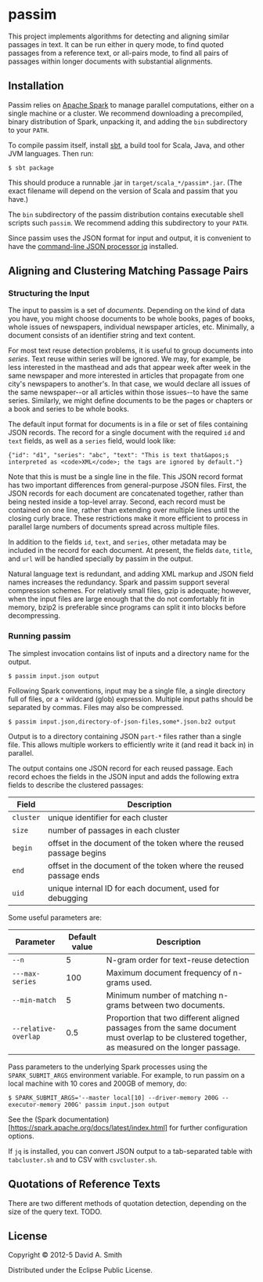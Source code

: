 # passim

This project implements algorithms for detecting and aligning similar
passages in text.  It can be run either in query mode, to find quoted
passages from a reference text, or all-pairs mode, to find all pairs
of passages within longer documents with substantial alignments.

## Installation

Passim relies on [Apache Spark](http://spark.apache.org) to manage
parallel computations, either on a single machine or a cluster.  We
recommend downloading a precompiled, binary distribution of Spark,
unpacking it, and adding the `bin` subdirectory to your `PATH`.

To compile passim itself, install [sbt](http://www.scala-sbt.org/), a
build tool for Scala, Java, and other JVM languages.  Then run:

    $ sbt package

This should produce a runnable .jar in
`target/scala_*/passim*.jar`. (The exact filename will depend on the
version of Scala and passim that you have.)

The `bin` subdirectory of the passim distribution contains executable
shell scripts such `passim`.  We recommend adding this subdirectory to
your `PATH`.

Since passim uses the JSON format for input and output, it is
convenient to have the
[command-line JSON processor jq](http://stedolan.github.io/jq/)
installed.

## Aligning and Clustering Matching Passage Pairs

### Structuring the Input

The input to passim is a set of _documents_. Depending on the kind of
data you have, you might choose documents to be whole books, pages of
books, whole issues of newspapers, individual newspaper articles, etc.
Minimally, a document consists of an identifier string and text
content.

For most text reuse detection problems, it is useful to group
documents into _series_.  Text reuse within series will be ignored.
We may, for example, be less interested in the masthead and ads that
appear week after week in the same newspaper and more interested in
articles that propagate from one city's newspapers to another's.  In
that case, we would declare all issues of the same newspaper--or all
articles within those issues--to have the same series.  Similarly, we
might define documents to be the pages or chapters or a book and
series to be whole books.

The default input format for documents is in a file or set
of files containing JSON records.  The record for a single document
with the required `id` and `text` fields, as well as a `series` field,
would look like:

	{"id": "d1", "series": "abc", "text": "This is text that&apos;s interpreted as <code>XML</code>; the tags are ignored by default."}

Note that this is must be a single line in the file.  This JSON record
format has two important differences from general-purpose JSON
files. First, the JSON records for each document are concatenated
together, rather than being nested inside a top-level array.  Second,
each record must be contained on one line, rather than extending over
multiple lines until the closing curly brace.  These restrictions make
it more efficient to process in parallel large numbers of documents
spread across multiple files.

In addition to the fields `id`, `text`, and `series`, other metadata
may be included in the record for each document. At present, the
fields `date`, `title`, and `url` will be handled specially by passim
in the output.

Natural language text is redundant, and adding XML markup and JSON
field names increases the redundancy.  Spark and passim support
several compression schemes.  For relatively small files, gzip is
adequate; however, when the input files are large enough that the do
not comfortably fit in memory, bzip2 is preferable since programs can
split it into blocks before decompressing.

### Running passim

The simplest invocation contains list of inputs and a directory name
for the output.

	$ passim input.json output

Following Spark conventions, input may be a single file, a single
directory full of files, or a `*` wildcard (glob) expression.
Multiple input paths should be separated by commas.  Files may also be
compressed.

	$ passim input.json,directory-of-json-files,some*.json.bz2 output

Output is to a directory containing JSON `part-*` files rather than a
single file.  This allows multiple workers to efficiently write it
(and read it back in) in parallel.

The output contains one JSON record for each reused passage.  Each
record echoes the fields in the JSON input and adds the following
extra fields to describe the clustered passages:

Field | Description
----- | ------------
`cluster` | unique identifier for each cluster
`size` | number of passages in each cluster
`begin` | offset in the document of the token where the reused passage begins
`end` | offset in the document of the token where the reused passage ends
`uid` | unique internal ID for each document, used for debugging

Some useful parameters are:

Parameter | Default value | Description
--------- | ------------- | -----------
`--n` | 5 | N-gram order for text-reuse detection
`---max-series` | 100 | Maximum document frequency of n-grams used.
`--min-match` | 5 | Minimum number of matching n-grams between two documents.
`--relative-overlap` | 0.5 | Proportion that two different aligned passages from the same document must overlap to be clustered together, as measured on the longer passage.

Pass parameters to the underlying Spark processes using the `SPARK_SUBMIT_ARGS` environment variable.  For example, to run passim on a local machine with 10 cores and 200GB of memory, do:

	$ SPARK_SUBMIT_ARGS='--master local[10] --driver-memory 200G --executor-memory 200G' passim input.json output

See the (Spark
documentation)[https://spark.apache.org/docs/latest/index.html] for
further configuration options.

If `jq` is installed, you can convert JSON output to a tab-separated
table with `tabcluster.sh` and to CSV with `csvcluster.sh`.

## Quotations of Reference Texts

There are two different methods of quotation detection, depending on
the size of the query text. TODO.

<!-- The reference text format is a unique citation, followed by a tab and -->
<!-- some text: -->

<!-- 	urn:cts:englishLit:shakespeare.ham:1.1.6	You come most carefully upon your hour. -->
<!-- 	urn:cts:englishLit:shakespeare.ham:1.1.7	'Tis now struck twelve; get thee to bed, Francisco. -->

<!-- This program treats citations as unparsed, atomic strings, though URNs -->
<!-- in a standard scheme, such as the CTS citations used here, are -->
<!-- encouraged. -->

<!-- You can use any galago n-gram index: 4-gram, 5-gram, etc. For several -->
<!-- tasks, 5-grams seem like a good tradeoff. -->

<!-- For best results, index the reference texts---as trectext or some -->
<!-- other plaintext format---along with the target document.  This ensures -->
<!-- that any n-gram in the reference texts occurs at least once in the -->
<!-- index.  The quotes program will then automatically filter out matches -->
<!-- of a reference text with itself.  There is one other advantage of -->
<!-- including the reference texts in the index.  Since you guarantee that -->
<!-- all n-grams in the reference texts will be seen, you can shard the -->
<!-- index of the books without having any useful n-grams fall below -->
<!-- threshold (as long as you add a copy of the reference texts to each -->
<!-- shard). -->


## License

Copyright © 2012-5 David A. Smith

Distributed under the Eclipse Public License.
